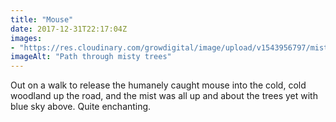 ```yaml
---
title: "Mouse"
date: 2017-12-31T22:17:04Z
images: 
- "https://res.cloudinary.com/growdigital/image/upload/v1543956797/misty-wood-38558978625.jpg"
imageAlt: "Path through misty trees"
---
```


Out on a walk to release the humanely caught mouse into the cold, cold woodland up the road, and the mist was all up and about the trees yet with blue sky above. Quite enchanting.
